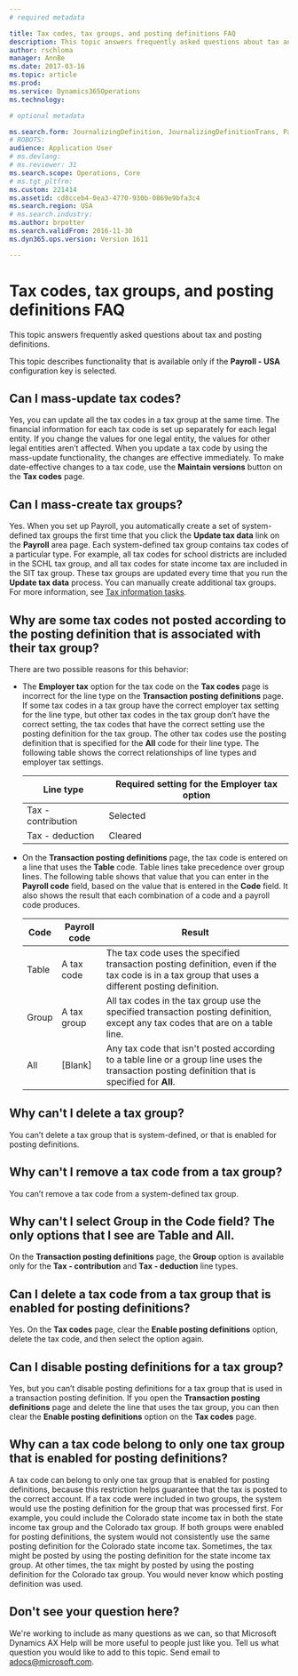 ```yaml
---
# required metadata

title: Tax codes, tax groups, and posting definitions FAQ
description: This topic answers frequently asked questions about tax and posting definitions.
author: rschloma
manager: AnnBe
ms.date: 2017-03-16
ms.topic: article
ms.prod: 
ms.service: Dynamics365Operations
ms.technology: 

# optional metadata

ms.search.form: JournalizingDefinition, JournalizingDefinitionTrans, PayrollTaxCode, PayrollTaxGroup
# ROBOTS: 
audience: Application User
# ms.devlang: 
# ms.reviewer: 31
ms.search.scope: Operations, Core
# ms.tgt_pltfrm: 
ms.custom: 221414
ms.assetid: cd8cceb4-0ea3-4770-930b-0869e9bfa3c4
ms.search.region: USA
# ms.search.industry: 
ms.author: brpotter
ms.search.validFrom: 2016-11-30
ms.dyn365.ops.version: Version 1611

---
```


# Tax codes, tax groups, and posting definitions FAQ

This topic answers frequently asked questions about tax and posting definitions.

This topic describes functionality that is available only if the **Payroll - USA** configuration key is selected.

## Can I mass-update tax codes?
Yes, you can update all the tax codes in a tax group at the same time. The financial information for each tax code is set up separately for each legal entity. If you change the values for one legal entity, the values for other legal entities aren’t affected. When you update a tax code by using the mass-update functionality, the changes are effective immediately. To make date-effective changes to a tax code, use the **Maintain versions** button on the **Tax codes** page.

## Can I mass-create tax groups?
Yes. When you set up Payroll, you automatically create a set of system-defined tax groups the first time that you click the **Update tax data** link on the **Payroll** area page. Each system-defined tax group contains tax codes of a particular type. For example, all tax codes for school districts are included in the SCHL tax group, and all tax codes for state income tax are included in the SIT tax group. These tax groups are updated every time that you run the **Update tax data** process. You can manually create additional tax groups. For more information, see [Tax information tasks](noam-usa-tax-information-tasks.md).

## Why are some tax codes not posted according to the posting definition that is associated with their tax group?
There are two possible reasons for this behavior:

-   The **Employer tax** option for the tax code on the **Tax codes** page is incorrect for the line type on the **Transaction posting definitions** page. If some tax codes in a tax group have the correct employer tax setting for the line type, but other tax codes in the tax group don’t have the correct setting, the tax codes that have the correct setting use the posting definition for the tax group. The other tax codes use the posting definition that is specified for the **All** code for their line type. The following table shows the correct relationships of line types and employer tax settings.

    | Line type          | Required setting for the Employer tax option |
    |--------------------|----------------------------------------------|
    | Tax - contribution | Selected                                     |
    | Tax - deduction    | Cleared                                      |

-   On the **Transaction posting definitions** page, the tax code is entered on a line that uses the **Table** code. Table lines take precedence over group lines. The following table shows that value that you can enter in the **Payroll code** field, based on the value that is entered in the **Code** field. It also shows the result that each combination of a code and a payroll code produces.

    | Code  | Payroll code | Result                                                                                                                                           |
    |-------|--------------|--------------------------------------------------------------------------------------------------------------------------------------------------|
    | Table | A tax code   | The tax code uses the specified transaction posting definition, even if the tax code is in a tax group that uses a different posting definition. |
    | Group | A tax group  | All tax codes in the tax group use the specified transaction posting definition, except any tax codes that are on a table line.                  |
    | All   | \[Blank\]    | Any tax code that isn't posted according to a table line or a group line uses the transaction posting definition that is specified for **All**.  |

## Why can't I delete a tax group?
You can’t delete a tax group that is system-defined, or that is enabled for posting definitions.

## Why can't I remove a tax code from a tax group?
You can’t remove a tax code from a system-defined tax group.

## Why can't I select Group in the Code field? The only options that I see are Table and All.
On the **Transaction posting definitions** page, the **Group** option is available only for the **Tax - contribution** and **Tax - deduction** line types.

## Can I delete a tax code from a tax group that is enabled for posting definitions?
Yes. On the **Tax codes** page, clear the **Enable posting definitions** option, delete the tax code, and then select the option again.

## Can I disable posting definitions for a tax group?
Yes, but you can’t disable posting definitions for a tax group that is used in a transaction posting definition. If you open the **Transaction posting definitions** page and delete the line that uses the tax group, you can then clear the **Enable posting definitions** option on the **Tax codes** page.

## Why can a tax code belong to only one tax group that is enabled for posting definitions?
A tax code can belong to only one tax group that is enabled for posting definitions, because this restriction helps guarantee that the tax is posted to the correct account. If a tax code were included in two groups, the system would use the posting definition for the group that was processed first. For example, you could include the Colorado state income tax in both the state income tax group and the Colorado tax group. If both groups were enabled for posting definitions, the system would not consistently use the same posting definition for the Colorado state income tax. Sometimes, the tax might be posted by using the posting definition for the state income tax group. At other times, the tax might by posted by using the posting definition for the Colorado tax group. You would never know which posting definition was used.

## Don't see your question here?
We're working to include as many questions as we can, so that Microsoft Dynamics AX Help will be more useful to people just like you. Tell us what question you would like to add to this topic. Send email to <adocs@microsoft.com>.
